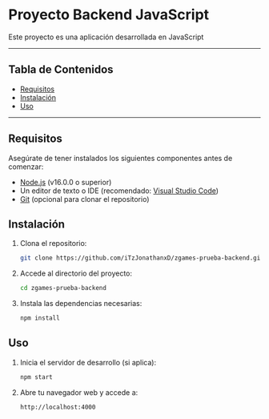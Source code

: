 # Proyecto Backend JavaScript

Este proyecto es una aplicación desarrollada en JavaScript 

---

## Tabla de Contenidos
- [Requisitos](#requisitos)
- [Instalación](#instalación)
- [Uso](#uso)

---

## Requisitos

Asegúrate de tener instalados los siguientes componentes antes de comenzar:

- [Node.js](https://nodejs.org/) (v16.0.0 o superior)
- Un editor de texto o IDE (recomendado: [Visual Studio Code](https://code.visualstudio.com/))
- [Git](https://git-scm.com/) (opcional para clonar el repositorio)

## Instalación

1. Clona el repositorio:
   ```bash
   git clone https://github.com/iTzJonathanxD/zgames-prueba-backend.git
   ```

2. Accede al directorio del proyecto:
   ```bash
   cd zgames-prueba-backend
   ```

3. Instala las dependencias necesarias:
   ```bash
   npm install
   ```

## Uso

1. Inicia el servidor de desarrollo (si aplica):
   ```bash
   npm start
   ```

2. Abre tu navegador web y accede a:
   ```
   http://localhost:4000
   ```



